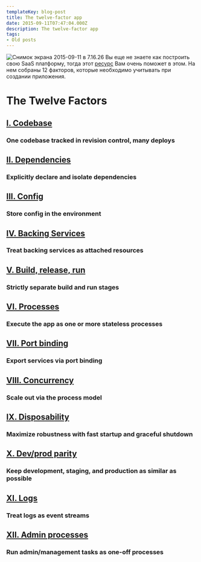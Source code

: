 ```yaml
---
templateKey: blog-post
title: The twelve-factor app
date: 2015-09-11T07:47:04.000Z
description: The twelve-factor app
tags:
- Old posts
---
```


![Снимок экрана 2015-09-11 в 7.16.26](/img/df7c7ab9-a129-4aaa-ba3f-cab41833d5d6.png) Вы еще не знаете как построить свою SaaS платформу, тогда этот [ресурс](http://12factor.net/) Вам очень поможет в этом. На нем собраны 12 факторов, которые необходимо учитывать при создании приложения. 

# The Twelve Factors

## [I. Codebase](http://12factor.net/codebase)

### One codebase tracked in revision control, many deploys

## [II. Dependencies](http://12factor.net/dependencies)

### Explicitly declare and isolate dependencies

## [III. Config](http://12factor.net/config)

### Store config in the environment

## [IV. Backing Services](http://12factor.net/backing-services)

### Treat backing services as attached resources

## [V. Build, release, run](http://12factor.net/build-release-run)

### Strictly separate build and run stages

## [VI. Processes](http://12factor.net/processes)

### Execute the app as one or more stateless processes

## [VII. Port binding](http://12factor.net/port-binding)

### Export services via port binding

## [VIII. Concurrency](http://12factor.net/concurrency)

### Scale out via the process model

## [IX. Disposability](http://12factor.net/disposability)

### Maximize robustness with fast startup and graceful shutdown

## [X. Dev/prod parity](http://12factor.net/dev-prod-parity)

### Keep development, staging, and production as similar as possible

## [XI. Logs](http://12factor.net/logs)

### Treat logs as event streams

## [XII. Admin processes](http://12factor.net/admin-processes)

### Run admin/management tasks as one-off processes
